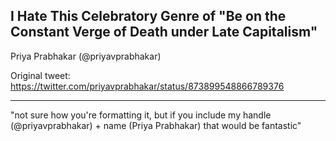## I Hate This Celebratory Genre of "Be on the Constant Verge of Death under Late Capitalism"

Priya Prabhakar (@priyavprabhakar)


Original tweet: https://twitter.com/priyavprabhakar/status/873899548866789376

---

"not sure how you're formatting it, but if you include my handle (@priyavprabhakar) + name (Priya Prabhakar) that would be fantastic"
